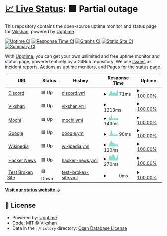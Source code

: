 # [📈 Live Status](https://vikshan.me): <!--live status--> **🟧 Partial outage**

This repository contains the open-source uptime monitor and status page for [Vikshan](ko-fi.com/vixshan), powered by [Upptime](https://github.com/upptime/upptime).

[![Uptime CI](https://github.com/vixshan/upptime/workflows/Uptime%20CI/badge.svg)](https://github.com/vixshan/upptime/actions?query=workflow%3A%22Uptime+CI%22)
[![Response Time CI](https://github.com/vixshan/upptime/workflows/Response%20Time%20CI/badge.svg)](https://github.com/vixshan/upptime/actions?query=workflow%3A%22Response+Time+CI%22)
[![Graphs CI](https://github.com/vixshan/upptime/workflows/Graphs%20CI/badge.svg)](https://github.com/vixshan/upptime/actions?query=workflow%3A%22Graphs+CI%22)
[![Static Site CI](https://github.com/vixshan/upptime/workflows/Static%20Site%20CI/badge.svg)](https://github.com/vixshan/upptime/actions?query=workflow%3A%22Static+Site+CI%22)
[![Summary CI](https://github.com/vixshan/upptime/workflows/Summary%20CI/badge.svg)](https://github.com/vixshan/upptime/actions?query=workflow%3A%22Summary+CI%22)

With [Upptime](https://upptime.js.org), you can get your own unlimited and free uptime monitor and status page, powered entirely by a GitHub repository. We use [Issues](https://github.com/vixshan/upptime/issues) as incident reports, [Actions](https://github.com/vixshan/upptime/actions) as uptime monitors, and [Pages](https://vikshan.me) for the status page.

<!--start: status pages-->
<!-- This summary is generated by Upptime (https://github.com/upptime/upptime) -->
<!-- Do not edit this manually, your changes will be overwritten -->
<!-- prettier-ignore -->
| URL | Status | History | Response Time | Uptime |
| --- | ------ | ------- | ------------- | ------ |
| <img alt="" src="https://icons.duckduckgo.com/ip3/discord.com.ico" height="13"> [Discord](https://discord.com) | 🟩 Up | [discord.yml](https://github.com/vixshan/uptime/commits/HEAD/history/discord.yml) | <details><summary><img alt="Response time graph" src="./graphs/discord/response-time-week.png" height="20"> 71ms</summary><br><a href="https://vikshan.me/history/discord"><img alt="Response time 71" src="https://img.shields.io/endpoint?url=https%3A%2F%2Fraw.githubusercontent.com%2Fvixshan%2Fuptime%2FHEAD%2Fapi%2Fdiscord%2Fresponse-time.json"></a><br><a href="https://vikshan.me/history/discord"><img alt="24-hour response time 71" src="https://img.shields.io/endpoint?url=https%3A%2F%2Fraw.githubusercontent.com%2Fvixshan%2Fuptime%2FHEAD%2Fapi%2Fdiscord%2Fresponse-time-day.json"></a><br><a href="https://vikshan.me/history/discord"><img alt="7-day response time 71" src="https://img.shields.io/endpoint?url=https%3A%2F%2Fraw.githubusercontent.com%2Fvixshan%2Fuptime%2FHEAD%2Fapi%2Fdiscord%2Fresponse-time-week.json"></a><br><a href="https://vikshan.me/history/discord"><img alt="30-day response time 71" src="https://img.shields.io/endpoint?url=https%3A%2F%2Fraw.githubusercontent.com%2Fvixshan%2Fuptime%2FHEAD%2Fapi%2Fdiscord%2Fresponse-time-month.json"></a><br><a href="https://vikshan.me/history/discord"><img alt="1-year response time 71" src="https://img.shields.io/endpoint?url=https%3A%2F%2Fraw.githubusercontent.com%2Fvixshan%2Fuptime%2FHEAD%2Fapi%2Fdiscord%2Fresponse-time-year.json"></a></details> | <details><summary><a href="https://vikshan.me/history/discord">100.00%</a></summary><a href="https://vikshan.me/history/discord"><img alt="All-time uptime 100.00%" src="https://img.shields.io/endpoint?url=https%3A%2F%2Fraw.githubusercontent.com%2Fvixshan%2Fuptime%2FHEAD%2Fapi%2Fdiscord%2Fuptime.json"></a><br><a href="https://vikshan.me/history/discord"><img alt="24-hour uptime 100.00%" src="https://img.shields.io/endpoint?url=https%3A%2F%2Fraw.githubusercontent.com%2Fvixshan%2Fuptime%2FHEAD%2Fapi%2Fdiscord%2Fuptime-day.json"></a><br><a href="https://vikshan.me/history/discord"><img alt="7-day uptime 100.00%" src="https://img.shields.io/endpoint?url=https%3A%2F%2Fraw.githubusercontent.com%2Fvixshan%2Fuptime%2FHEAD%2Fapi%2Fdiscord%2Fuptime-week.json"></a><br><a href="https://vikshan.me/history/discord"><img alt="30-day uptime 100.00%" src="https://img.shields.io/endpoint?url=https%3A%2F%2Fraw.githubusercontent.com%2Fvixshan%2Fuptime%2FHEAD%2Fapi%2Fdiscord%2Fuptime-month.json"></a><br><a href="https://vikshan.me/history/discord"><img alt="1-year uptime 100.00%" src="https://img.shields.io/endpoint?url=https%3A%2F%2Fraw.githubusercontent.com%2Fvixshan%2Fuptime%2FHEAD%2Fapi%2Fdiscord%2Fuptime-year.json"></a></details>
| <img alt="" src="https://icons.duckduckgo.com/ip3/vikshan.me.ico" height="13"> [Vixshan](https://vikshan.me) | 🟩 Up | [vixshan.yml](https://github.com/vixshan/uptime/commits/HEAD/history/vixshan.yml) | <details><summary><img alt="Response time graph" src="./graphs/vixshan/response-time-week.png" height="20"> 1213ms</summary><br><a href="https://vikshan.me/history/vixshan"><img alt="Response time 1213" src="https://img.shields.io/endpoint?url=https%3A%2F%2Fraw.githubusercontent.com%2Fvixshan%2Fuptime%2FHEAD%2Fapi%2Fvixshan%2Fresponse-time.json"></a><br><a href="https://vikshan.me/history/vixshan"><img alt="24-hour response time 1213" src="https://img.shields.io/endpoint?url=https%3A%2F%2Fraw.githubusercontent.com%2Fvixshan%2Fuptime%2FHEAD%2Fapi%2Fvixshan%2Fresponse-time-day.json"></a><br><a href="https://vikshan.me/history/vixshan"><img alt="7-day response time 1213" src="https://img.shields.io/endpoint?url=https%3A%2F%2Fraw.githubusercontent.com%2Fvixshan%2Fuptime%2FHEAD%2Fapi%2Fvixshan%2Fresponse-time-week.json"></a><br><a href="https://vikshan.me/history/vixshan"><img alt="30-day response time 1213" src="https://img.shields.io/endpoint?url=https%3A%2F%2Fraw.githubusercontent.com%2Fvixshan%2Fuptime%2FHEAD%2Fapi%2Fvixshan%2Fresponse-time-month.json"></a><br><a href="https://vikshan.me/history/vixshan"><img alt="1-year response time 1213" src="https://img.shields.io/endpoint?url=https%3A%2F%2Fraw.githubusercontent.com%2Fvixshan%2Fuptime%2FHEAD%2Fapi%2Fvixshan%2Fresponse-time-year.json"></a></details> | <details><summary><a href="https://vikshan.me/history/vixshan">100.00%</a></summary><a href="https://vikshan.me/history/vixshan"><img alt="All-time uptime 100.00%" src="https://img.shields.io/endpoint?url=https%3A%2F%2Fraw.githubusercontent.com%2Fvixshan%2Fuptime%2FHEAD%2Fapi%2Fvixshan%2Fuptime.json"></a><br><a href="https://vikshan.me/history/vixshan"><img alt="24-hour uptime 100.00%" src="https://img.shields.io/endpoint?url=https%3A%2F%2Fraw.githubusercontent.com%2Fvixshan%2Fuptime%2FHEAD%2Fapi%2Fvixshan%2Fuptime-day.json"></a><br><a href="https://vikshan.me/history/vixshan"><img alt="7-day uptime 100.00%" src="https://img.shields.io/endpoint?url=https%3A%2F%2Fraw.githubusercontent.com%2Fvixshan%2Fuptime%2FHEAD%2Fapi%2Fvixshan%2Fuptime-week.json"></a><br><a href="https://vikshan.me/history/vixshan"><img alt="30-day uptime 100.00%" src="https://img.shields.io/endpoint?url=https%3A%2F%2Fraw.githubusercontent.com%2Fvixshan%2Fuptime%2FHEAD%2Fapi%2Fvixshan%2Fuptime-month.json"></a><br><a href="https://vikshan.me/history/vixshan"><img alt="1-year uptime 100.00%" src="https://img.shields.io/endpoint?url=https%3A%2F%2Fraw.githubusercontent.com%2Fvixshan%2Fuptime%2FHEAD%2Fapi%2Fvixshan%2Fuptime-year.json"></a></details>
| <img alt="" src="https://icons.duckduckgo.com/ip3/vikshan.me.ico" height="13"> [Mochi](https://vikshan.me) | 🟩 Up | [mochi.yml](https://github.com/vixshan/uptime/commits/HEAD/history/mochi.yml) | <details><summary><img alt="Response time graph" src="./graphs/mochi/response-time-week.png" height="20"> 143ms</summary><br><a href="https://vikshan.me/history/mochi"><img alt="Response time 143" src="https://img.shields.io/endpoint?url=https%3A%2F%2Fraw.githubusercontent.com%2Fvixshan%2Fuptime%2FHEAD%2Fapi%2Fmochi%2Fresponse-time.json"></a><br><a href="https://vikshan.me/history/mochi"><img alt="24-hour response time 143" src="https://img.shields.io/endpoint?url=https%3A%2F%2Fraw.githubusercontent.com%2Fvixshan%2Fuptime%2FHEAD%2Fapi%2Fmochi%2Fresponse-time-day.json"></a><br><a href="https://vikshan.me/history/mochi"><img alt="7-day response time 143" src="https://img.shields.io/endpoint?url=https%3A%2F%2Fraw.githubusercontent.com%2Fvixshan%2Fuptime%2FHEAD%2Fapi%2Fmochi%2Fresponse-time-week.json"></a><br><a href="https://vikshan.me/history/mochi"><img alt="30-day response time 143" src="https://img.shields.io/endpoint?url=https%3A%2F%2Fraw.githubusercontent.com%2Fvixshan%2Fuptime%2FHEAD%2Fapi%2Fmochi%2Fresponse-time-month.json"></a><br><a href="https://vikshan.me/history/mochi"><img alt="1-year response time 143" src="https://img.shields.io/endpoint?url=https%3A%2F%2Fraw.githubusercontent.com%2Fvixshan%2Fuptime%2FHEAD%2Fapi%2Fmochi%2Fresponse-time-year.json"></a></details> | <details><summary><a href="https://vikshan.me/history/mochi">100.00%</a></summary><a href="https://vikshan.me/history/mochi"><img alt="All-time uptime 100.00%" src="https://img.shields.io/endpoint?url=https%3A%2F%2Fraw.githubusercontent.com%2Fvixshan%2Fuptime%2FHEAD%2Fapi%2Fmochi%2Fuptime.json"></a><br><a href="https://vikshan.me/history/mochi"><img alt="24-hour uptime 100.00%" src="https://img.shields.io/endpoint?url=https%3A%2F%2Fraw.githubusercontent.com%2Fvixshan%2Fuptime%2FHEAD%2Fapi%2Fmochi%2Fuptime-day.json"></a><br><a href="https://vikshan.me/history/mochi"><img alt="7-day uptime 100.00%" src="https://img.shields.io/endpoint?url=https%3A%2F%2Fraw.githubusercontent.com%2Fvixshan%2Fuptime%2FHEAD%2Fapi%2Fmochi%2Fuptime-week.json"></a><br><a href="https://vikshan.me/history/mochi"><img alt="30-day uptime 100.00%" src="https://img.shields.io/endpoint?url=https%3A%2F%2Fraw.githubusercontent.com%2Fvixshan%2Fuptime%2FHEAD%2Fapi%2Fmochi%2Fuptime-month.json"></a><br><a href="https://vikshan.me/history/mochi"><img alt="1-year uptime 100.00%" src="https://img.shields.io/endpoint?url=https%3A%2F%2Fraw.githubusercontent.com%2Fvixshan%2Fuptime%2FHEAD%2Fapi%2Fmochi%2Fuptime-year.json"></a></details>
| <img alt="" src="https://icons.duckduckgo.com/ip3/www.google.com.ico" height="13"> [Google](https://www.google.com) | 🟩 Up | [google.yml](https://github.com/vixshan/uptime/commits/HEAD/history/google.yml) | <details><summary><img alt="Response time graph" src="./graphs/google/response-time-week.png" height="20"> 90ms</summary><br><a href="https://vikshan.me/history/google"><img alt="Response time 90" src="https://img.shields.io/endpoint?url=https%3A%2F%2Fraw.githubusercontent.com%2Fvixshan%2Fuptime%2FHEAD%2Fapi%2Fgoogle%2Fresponse-time.json"></a><br><a href="https://vikshan.me/history/google"><img alt="24-hour response time 90" src="https://img.shields.io/endpoint?url=https%3A%2F%2Fraw.githubusercontent.com%2Fvixshan%2Fuptime%2FHEAD%2Fapi%2Fgoogle%2Fresponse-time-day.json"></a><br><a href="https://vikshan.me/history/google"><img alt="7-day response time 90" src="https://img.shields.io/endpoint?url=https%3A%2F%2Fraw.githubusercontent.com%2Fvixshan%2Fuptime%2FHEAD%2Fapi%2Fgoogle%2Fresponse-time-week.json"></a><br><a href="https://vikshan.me/history/google"><img alt="30-day response time 90" src="https://img.shields.io/endpoint?url=https%3A%2F%2Fraw.githubusercontent.com%2Fvixshan%2Fuptime%2FHEAD%2Fapi%2Fgoogle%2Fresponse-time-month.json"></a><br><a href="https://vikshan.me/history/google"><img alt="1-year response time 90" src="https://img.shields.io/endpoint?url=https%3A%2F%2Fraw.githubusercontent.com%2Fvixshan%2Fuptime%2FHEAD%2Fapi%2Fgoogle%2Fresponse-time-year.json"></a></details> | <details><summary><a href="https://vikshan.me/history/google">100.00%</a></summary><a href="https://vikshan.me/history/google"><img alt="All-time uptime 100.00%" src="https://img.shields.io/endpoint?url=https%3A%2F%2Fraw.githubusercontent.com%2Fvixshan%2Fuptime%2FHEAD%2Fapi%2Fgoogle%2Fuptime.json"></a><br><a href="https://vikshan.me/history/google"><img alt="24-hour uptime 100.00%" src="https://img.shields.io/endpoint?url=https%3A%2F%2Fraw.githubusercontent.com%2Fvixshan%2Fuptime%2FHEAD%2Fapi%2Fgoogle%2Fuptime-day.json"></a><br><a href="https://vikshan.me/history/google"><img alt="7-day uptime 100.00%" src="https://img.shields.io/endpoint?url=https%3A%2F%2Fraw.githubusercontent.com%2Fvixshan%2Fuptime%2FHEAD%2Fapi%2Fgoogle%2Fuptime-week.json"></a><br><a href="https://vikshan.me/history/google"><img alt="30-day uptime 100.00%" src="https://img.shields.io/endpoint?url=https%3A%2F%2Fraw.githubusercontent.com%2Fvixshan%2Fuptime%2FHEAD%2Fapi%2Fgoogle%2Fuptime-month.json"></a><br><a href="https://vikshan.me/history/google"><img alt="1-year uptime 100.00%" src="https://img.shields.io/endpoint?url=https%3A%2F%2Fraw.githubusercontent.com%2Fvixshan%2Fuptime%2FHEAD%2Fapi%2Fgoogle%2Fuptime-year.json"></a></details>
| <img alt="" src="https://icons.duckduckgo.com/ip3/en.wikipedia.org.ico" height="13"> [Wikipedia](https://en.wikipedia.org) | 🟩 Up | [wikipedia.yml](https://github.com/vixshan/uptime/commits/HEAD/history/wikipedia.yml) | <details><summary><img alt="Response time graph" src="./graphs/wikipedia/response-time-week.png" height="20"> 120ms</summary><br><a href="https://vikshan.me/history/wikipedia"><img alt="Response time 120" src="https://img.shields.io/endpoint?url=https%3A%2F%2Fraw.githubusercontent.com%2Fvixshan%2Fuptime%2FHEAD%2Fapi%2Fwikipedia%2Fresponse-time.json"></a><br><a href="https://vikshan.me/history/wikipedia"><img alt="24-hour response time 120" src="https://img.shields.io/endpoint?url=https%3A%2F%2Fraw.githubusercontent.com%2Fvixshan%2Fuptime%2FHEAD%2Fapi%2Fwikipedia%2Fresponse-time-day.json"></a><br><a href="https://vikshan.me/history/wikipedia"><img alt="7-day response time 120" src="https://img.shields.io/endpoint?url=https%3A%2F%2Fraw.githubusercontent.com%2Fvixshan%2Fuptime%2FHEAD%2Fapi%2Fwikipedia%2Fresponse-time-week.json"></a><br><a href="https://vikshan.me/history/wikipedia"><img alt="30-day response time 120" src="https://img.shields.io/endpoint?url=https%3A%2F%2Fraw.githubusercontent.com%2Fvixshan%2Fuptime%2FHEAD%2Fapi%2Fwikipedia%2Fresponse-time-month.json"></a><br><a href="https://vikshan.me/history/wikipedia"><img alt="1-year response time 120" src="https://img.shields.io/endpoint?url=https%3A%2F%2Fraw.githubusercontent.com%2Fvixshan%2Fuptime%2FHEAD%2Fapi%2Fwikipedia%2Fresponse-time-year.json"></a></details> | <details><summary><a href="https://vikshan.me/history/wikipedia">100.00%</a></summary><a href="https://vikshan.me/history/wikipedia"><img alt="All-time uptime 100.00%" src="https://img.shields.io/endpoint?url=https%3A%2F%2Fraw.githubusercontent.com%2Fvixshan%2Fuptime%2FHEAD%2Fapi%2Fwikipedia%2Fuptime.json"></a><br><a href="https://vikshan.me/history/wikipedia"><img alt="24-hour uptime 100.00%" src="https://img.shields.io/endpoint?url=https%3A%2F%2Fraw.githubusercontent.com%2Fvixshan%2Fuptime%2FHEAD%2Fapi%2Fwikipedia%2Fuptime-day.json"></a><br><a href="https://vikshan.me/history/wikipedia"><img alt="7-day uptime 100.00%" src="https://img.shields.io/endpoint?url=https%3A%2F%2Fraw.githubusercontent.com%2Fvixshan%2Fuptime%2FHEAD%2Fapi%2Fwikipedia%2Fuptime-week.json"></a><br><a href="https://vikshan.me/history/wikipedia"><img alt="30-day uptime 100.00%" src="https://img.shields.io/endpoint?url=https%3A%2F%2Fraw.githubusercontent.com%2Fvixshan%2Fuptime%2FHEAD%2Fapi%2Fwikipedia%2Fuptime-month.json"></a><br><a href="https://vikshan.me/history/wikipedia"><img alt="1-year uptime 100.00%" src="https://img.shields.io/endpoint?url=https%3A%2F%2Fraw.githubusercontent.com%2Fvixshan%2Fuptime%2FHEAD%2Fapi%2Fwikipedia%2Fuptime-year.json"></a></details>
| <img alt="" src="https://icons.duckduckgo.com/ip3/news.ycombinator.com.ico" height="13"> [Hacker News](https://news.ycombinator.com) | 🟩 Up | [hacker-news.yml](https://github.com/vixshan/uptime/commits/HEAD/history/hacker-news.yml) | <details><summary><img alt="Response time graph" src="./graphs/hacker-news/response-time-week.png" height="20"> 270ms</summary><br><a href="https://vikshan.me/history/hacker-news"><img alt="Response time 270" src="https://img.shields.io/endpoint?url=https%3A%2F%2Fraw.githubusercontent.com%2Fvixshan%2Fuptime%2FHEAD%2Fapi%2Fhacker-news%2Fresponse-time.json"></a><br><a href="https://vikshan.me/history/hacker-news"><img alt="24-hour response time 270" src="https://img.shields.io/endpoint?url=https%3A%2F%2Fraw.githubusercontent.com%2Fvixshan%2Fuptime%2FHEAD%2Fapi%2Fhacker-news%2Fresponse-time-day.json"></a><br><a href="https://vikshan.me/history/hacker-news"><img alt="7-day response time 270" src="https://img.shields.io/endpoint?url=https%3A%2F%2Fraw.githubusercontent.com%2Fvixshan%2Fuptime%2FHEAD%2Fapi%2Fhacker-news%2Fresponse-time-week.json"></a><br><a href="https://vikshan.me/history/hacker-news"><img alt="30-day response time 270" src="https://img.shields.io/endpoint?url=https%3A%2F%2Fraw.githubusercontent.com%2Fvixshan%2Fuptime%2FHEAD%2Fapi%2Fhacker-news%2Fresponse-time-month.json"></a><br><a href="https://vikshan.me/history/hacker-news"><img alt="1-year response time 270" src="https://img.shields.io/endpoint?url=https%3A%2F%2Fraw.githubusercontent.com%2Fvixshan%2Fuptime%2FHEAD%2Fapi%2Fhacker-news%2Fresponse-time-year.json"></a></details> | <details><summary><a href="https://vikshan.me/history/hacker-news">100.00%</a></summary><a href="https://vikshan.me/history/hacker-news"><img alt="All-time uptime 100.00%" src="https://img.shields.io/endpoint?url=https%3A%2F%2Fraw.githubusercontent.com%2Fvixshan%2Fuptime%2FHEAD%2Fapi%2Fhacker-news%2Fuptime.json"></a><br><a href="https://vikshan.me/history/hacker-news"><img alt="24-hour uptime 100.00%" src="https://img.shields.io/endpoint?url=https%3A%2F%2Fraw.githubusercontent.com%2Fvixshan%2Fuptime%2FHEAD%2Fapi%2Fhacker-news%2Fuptime-day.json"></a><br><a href="https://vikshan.me/history/hacker-news"><img alt="7-day uptime 100.00%" src="https://img.shields.io/endpoint?url=https%3A%2F%2Fraw.githubusercontent.com%2Fvixshan%2Fuptime%2FHEAD%2Fapi%2Fhacker-news%2Fuptime-week.json"></a><br><a href="https://vikshan.me/history/hacker-news"><img alt="30-day uptime 100.00%" src="https://img.shields.io/endpoint?url=https%3A%2F%2Fraw.githubusercontent.com%2Fvixshan%2Fuptime%2FHEAD%2Fapi%2Fhacker-news%2Fuptime-month.json"></a><br><a href="https://vikshan.me/history/hacker-news"><img alt="1-year uptime 100.00%" src="https://img.shields.io/endpoint?url=https%3A%2F%2Fraw.githubusercontent.com%2Fvixshan%2Fuptime%2FHEAD%2Fapi%2Fhacker-news%2Fuptime-year.json"></a></details>
| <img alt="" src="https://icons.duckduckgo.com/ip3/thissitedoesnotexist.koj.co.ico" height="13"> [Test Broken Site](https://thissitedoesnotexist.koj.co) | 🟥 Down | [test-broken-site.yml](https://github.com/vixshan/uptime/commits/HEAD/history/test-broken-site.yml) | <details><summary><img alt="Response time graph" src="./graphs/test-broken-site/response-time-week.png" height="20"> 0ms</summary><br><a href="https://vikshan.me/history/test-broken-site"><img alt="Response time 0" src="https://img.shields.io/endpoint?url=https%3A%2F%2Fraw.githubusercontent.com%2Fvixshan%2Fuptime%2FHEAD%2Fapi%2Ftest-broken-site%2Fresponse-time.json"></a><br><a href="https://vikshan.me/history/test-broken-site"><img alt="24-hour response time 0" src="https://img.shields.io/endpoint?url=https%3A%2F%2Fraw.githubusercontent.com%2Fvixshan%2Fuptime%2FHEAD%2Fapi%2Ftest-broken-site%2Fresponse-time-day.json"></a><br><a href="https://vikshan.me/history/test-broken-site"><img alt="7-day response time 0" src="https://img.shields.io/endpoint?url=https%3A%2F%2Fraw.githubusercontent.com%2Fvixshan%2Fuptime%2FHEAD%2Fapi%2Ftest-broken-site%2Fresponse-time-week.json"></a><br><a href="https://vikshan.me/history/test-broken-site"><img alt="30-day response time 0" src="https://img.shields.io/endpoint?url=https%3A%2F%2Fraw.githubusercontent.com%2Fvixshan%2Fuptime%2FHEAD%2Fapi%2Ftest-broken-site%2Fresponse-time-month.json"></a><br><a href="https://vikshan.me/history/test-broken-site"><img alt="1-year response time 0" src="https://img.shields.io/endpoint?url=https%3A%2F%2Fraw.githubusercontent.com%2Fvixshan%2Fuptime%2FHEAD%2Fapi%2Ftest-broken-site%2Fresponse-time-year.json"></a></details> | <details><summary><a href="https://vikshan.me/history/test-broken-site">100.00%</a></summary><a href="https://vikshan.me/history/test-broken-site"><img alt="All-time uptime 100.00%" src="https://img.shields.io/endpoint?url=https%3A%2F%2Fraw.githubusercontent.com%2Fvixshan%2Fuptime%2FHEAD%2Fapi%2Ftest-broken-site%2Fuptime.json"></a><br><a href="https://vikshan.me/history/test-broken-site"><img alt="24-hour uptime 100.00%" src="https://img.shields.io/endpoint?url=https%3A%2F%2Fraw.githubusercontent.com%2Fvixshan%2Fuptime%2FHEAD%2Fapi%2Ftest-broken-site%2Fuptime-day.json"></a><br><a href="https://vikshan.me/history/test-broken-site"><img alt="7-day uptime 100.00%" src="https://img.shields.io/endpoint?url=https%3A%2F%2Fraw.githubusercontent.com%2Fvixshan%2Fuptime%2FHEAD%2Fapi%2Ftest-broken-site%2Fuptime-week.json"></a><br><a href="https://vikshan.me/history/test-broken-site"><img alt="30-day uptime 100.00%" src="https://img.shields.io/endpoint?url=https%3A%2F%2Fraw.githubusercontent.com%2Fvixshan%2Fuptime%2FHEAD%2Fapi%2Ftest-broken-site%2Fuptime-month.json"></a><br><a href="https://vikshan.me/history/test-broken-site"><img alt="1-year uptime 100.00%" src="https://img.shields.io/endpoint?url=https%3A%2F%2Fraw.githubusercontent.com%2Fvixshan%2Fuptime%2FHEAD%2Fapi%2Ftest-broken-site%2Fuptime-year.json"></a></details>

<!--end: status pages-->

[**Visit our status website →**](https://vikshan.me)

## 📄 License

- Powered by: [Upptime](https://github.com/upptime/upptime)
- Code: [MIT](./LICENSE) © [Vikshan](ko-fi.com/vixshan)
- Data in the `./history` directory: [Open Database License](https://opendatacommons.org/licenses/odbl/1-0/)
